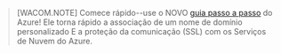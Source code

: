 > [WACOM.NOTE]
> Comece rápido--use o NOVO [guia passo a passo][guia passo a passo] do Azure! Ele torna rápido a associação de um nome de domínio personalizado E a proteção da comunicação (SSL) com os Serviços de Nuvem do Azure.

  [guia passo a passo]: http://support.microsoft.com/kb/2990804
